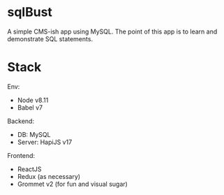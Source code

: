 # sqlBust

A simple CMS-ish app using MySQL. The point of this app is to learn and demonstrate SQL statements.

# Stack

Env:
- Node v8.11
- Babel v7

Backend:

- DB: MySQL
- Server: HapiJS v17

Frontend:

- ReactJS
- Redux (as necessary)
- Grommet v2 (for fun and visual sugar)